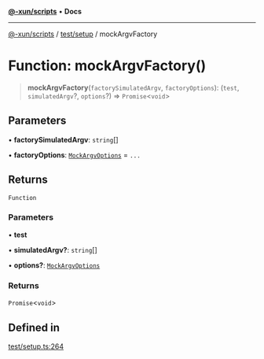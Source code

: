 [**@-xun/scripts**](../../../README.md) • **Docs**

***

[@-xun/scripts](../../../README.md) / [test/setup](../README.md) / mockArgvFactory

# Function: mockArgvFactory()

> **mockArgvFactory**(`factorySimulatedArgv`, `factoryOptions`): (`test`, `simulatedArgv`?, `options`?) => `Promise`\<`void`\>

## Parameters

• **factorySimulatedArgv**: `string`[]

• **factoryOptions**: [`MockArgvOptions`](../type-aliases/MockArgvOptions.md) = `...`

## Returns

`Function`

### Parameters

• **test**

• **simulatedArgv?**: `string`[]

• **options?**: [`MockArgvOptions`](../type-aliases/MockArgvOptions.md)

### Returns

`Promise`\<`void`\>

## Defined in

[test/setup.ts:264](https://github.com/Xunnamius/xscripts/blob/d6d7a7ba960d4afbaeb1cb7202a4cb4c1a4e6c33/test/setup.ts#L264)
